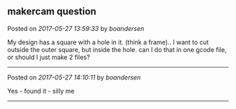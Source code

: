 ## makercam question
Posted on *2017-05-27 13:59:33* by *boandersen*

My design has a square with a hole in it. (think a frame).. I want to cut outside the outer square, but inside the hole. can I do that in one gcode file, or should I just make 2 files?

---

Posted on *2017-05-27 14:10:11* by *boandersen*

Yes - found it - silly me

---


